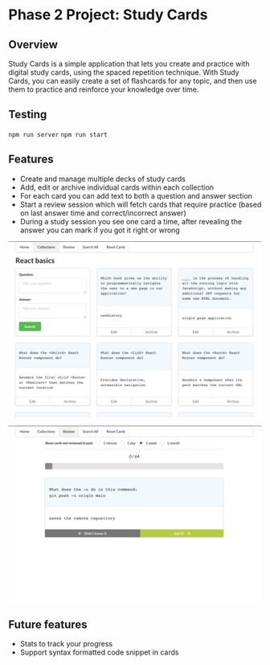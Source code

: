 # Phase 2 Project: Study Cards

## Overview

Study Cards is a simple application that lets you create and practice with digital study cards, using the spaced repetition technique. With Study Cards, you can easily create a set of flashcards for any topic, and then use them to practice and reinforce your knowledge over time.

## Testing

`npm run server`
`npm run start`

## Features

- Create and manage multiple decks of study cards
- Add, edit or archive individual cards within each collection
- For each card you can add text to both a question and answer section
- Start a review session which will fetch cards that require practice (based on last answer time and correct/incorrect answer)
- During a study session you see one card a time, after revealing the answer you can mark if you got it right or wrong

![collection details screenshot](screenshots/collection_details.png)

![review flow screenshot](screenshots/review.png)

## Future features

- Stats to track your progress
- Support syntax formatted code snippet in cards

